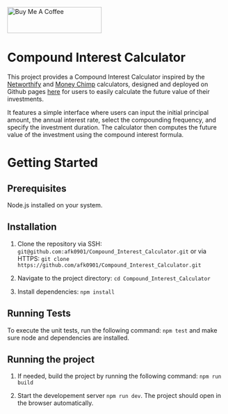 <a href="https://www.buymeacoffee.com/afk0901" target="_blank"><img src="https://cdn.buymeacoffee.com/buttons/v2/default-green.png" alt="Buy Me A Coffee" style="height: 60px !important;width: 217px !important;" ></a>

# Compound Interest Calculator

This project provides a Compound Interest Calculator inspired by the [Networthify](https://networthify.com/calculator/earlyretirement?income=50000&initialBalance=0&expenses=20000&annualPct=5&withdrawalRate=4) and [Money Chimp](http://www.moneychimp.com/calculator/compound_interest_calculator.htm) calculators, designed and deployed on Github pages [here](https://einfaldlega-hugmyndir.github.io/Compound_Interest_Calculator/) for users to easily calculate the future value of their investments.

It features a simple interface where users can input the initial principal amount, the annual interest rate,
select the compounding frequency, and specify the investment duration.
The calculator then computes the future value of the investment using the compound interest formula.

# Getting Started

## Prerequisites

Node.js installed on your system.

## Installation

1. Clone the repository via SSH: `git@github.com:afk0901/Compound_Interest_Calculator.git`
   or via HTTPS: `git clone https://github.com/afk0901/Compound_Interest_Calculator.git`

2. Navigate to the project directory: `cd Compound_Interest_Calculator`

3. Install dependencies: `npm install`

## Running Tests

To execute the unit tests, run the following command: `npm test` and make sure node and dependencies are installed.

## Running the project

1. If needed, build the project by running the following command: `npm run build`

2. Start the developement server `npm run dev`. The project should open in the browser automatically.
